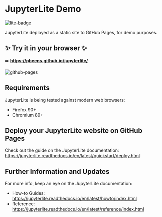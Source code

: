 # JupyterLite Demo

[![lite-badge](https://jupyterlite.rtfd.io/en/latest/_static/badge.svg)](https://pbeens.github.io/jupyterlite/)

JupyterLite deployed as a static site to GitHub Pages, for demo purposes.

## ✨ Try it in your browser ✨

➡️ **https://pbeens.github.io/jupyterlite/**

![github-pages](https://user-images.githubusercontent.com/591645/120649478-18258400-c47d-11eb-80e5-185e52ff2702.gif)

## Requirements

JupyterLite is being tested against modern web browsers:

- Firefox 90+
- Chromium 89+

## Deploy your JupyterLite website on GitHub Pages

Check out the guide on the JupyterLite documentation: https://jupyterlite.readthedocs.io/en/latest/quickstart/deploy.html

## Further Information and Updates

For more info, keep an eye on the JupyterLite documentation:

- How-to Guides: https://jupyterlite.readthedocs.io/en/latest/howto/index.html
- Reference: https://jupyterlite.readthedocs.io/en/latest/reference/index.html
